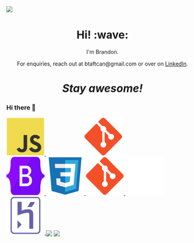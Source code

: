 
[![](https://github.com/BrandonTaft/BrandonTaft/blob/main/clean_banner.gif)](https://www.linkedin.com/in/brandonmtaft//)
<h1 align='center'> Hi! :wave:</h1>
<p align='center'>
I'm Brandon.
</p>
<p align='center'>For enquiries, reach out at btaftcan@gmail.com or over on <a href="https://www.linkedin.com/in/brandonmtaft">LinkedIn</a>.</p>

<h1 align='center'><i>Stay awesome!</i></h1>

### Hi there 👋

<a href="https://www.linkedin.com/in/brandonmtaft">
  <img  width="100" height="100" src="https://github.com/BrandonTaft/BrandonTaft/blob/main/assets/javascript-original.svg" />
</a>  
 <a href="https://www.linkedin.com/in/brandonmtaft" style="margin:100px">
  <img width="100" height="100" src="https://github.com/BrandonTaft/BrandonTaft/blob/main/assets/git-original.svg" />
</a>  
<a href="https://www.linkedin.com/in/brandonmtaft">
  <img  width="100" height="100" src="https://github.com/BrandonTaft/BrandonTaft/blob/main/assets/bootstrap-original.svg" />
</a>
<a href="https://www.linkedin.com/in/brandonmtaft">
  <img  width="100" height="100" src="https://github.com/BrandonTaft/BrandonTaft/blob/main/assets/css3-original.svg" />
</a>
<a href="https://www.linkedin.com/in/brandonmtaft">
  <img  width="100" height="100" src="https://github.com/BrandonTaft/BrandonTaft/blob/main/assets/git-original.svg" />
</a>
<a href="https://www.linkedin.com/in/brandonmtaft">
  <img  width="100" height="100" src="https://github.com/BrandonTaft/BrandonTaft/blob/main/assets/GitHub-Mark-Light-64px.png" />
</a>
<a href="https://www.linkedin.com/in/brandonmtaft">
  <img  width="100" height="100" src="https://github.com/BrandonTaft/BrandonTaft/blob/main/assets/heroku-original.svg" />
</a>

<!--![](https://img.shields.io/badge/<WORD_ON_LEFT>-<WORD_ON_RIGHT>-informational?style=flat&logo=data:image/svg%2bxml;base64,<BASE64_DATA>)-->
<img align="center" src="https://github-readme-stats.vercel.app/api/top-langs/?username=BRANDONTAFT&theme=<THEME_NAME>" />
<a href="https://github.com/BRANDONTAFT/VIDEOGAME-INVENTORY-APP">
  <img align="center" src="https://github-readme-stats.vercel.app/api/pin/?username=BRANDONTAFT&repo=Videogame-Inventory-App&title_color=ffffff&text_color=c9cacc&icon_color=2bbc8a&bg_color=1d1f21" />
</a>




<!--
**BrandonTaft/BrandonTaft** is a ✨ _special_ ✨ repository because its `README.md` (this file) appears on your GitHub profile.

Here are some ideas to get you started:

- 🔭 I’m currently working on ...
- 🌱 I’m currently learning ...
- 👯 I’m looking to collaborate on ...
- 🤔 I’m looking for help with ...
- 💬 Ask me about ...
- 📫 How to reach me: ...
- 😄 Pronouns: ...
- ⚡ Fun fact: ...
-->
